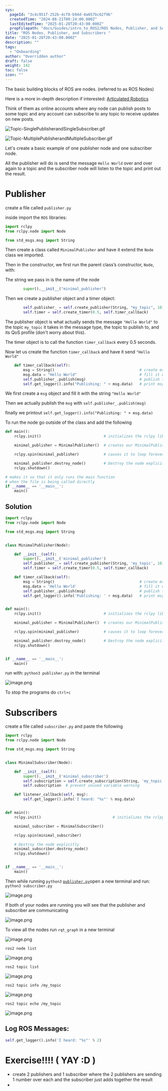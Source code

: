 ```yaml
---
sys:
  pageId: "3c4c951f-252b-4cf8-b94d-4a657bc62f9b"
  createdTime: "2024-08-21T00:24:00.000Z"
  lastEditedTime: "2025-01-28T20:43:00.000Z"
  propFilepath: "docs/Guides/intro_to_ROS2/ROS Nodes, Publisher, and Subscribers .md"
title: "ROS Nodes, Publisher, and Subscribers "
date: "2025-01-28T20:43:00.000Z"
description: ""
tags:
  - "Onboarding"
author: "Overridden author"
draft: false
weight: 142
toc: false
icon: ""
---
```


The basic building blocks of ROS are nodes. (referred to as ROS Nodes)

Here is a more in-depth description if interested: [Articulated Robotics](https://articulatedrobotics.xyz/tutorials/ready-for-ros/ros-overview#2-nodes)

Think of them as online accounts where any node can publish posts to some topic and any account can subscribe to any topic to receive updates on new posts.

![Topic-SinglePublisherandSingleSubscriber.gif](https://docs.ros.org/en/humble/_images/Topic-SinglePublisherandSingleSubscriber.gif)

![Topic-MultiplePublisherandMultipleSubscriber.gif](https://docs.ros.org/en/humble/_images/Topic-MultiplePublisherandMultipleSubscriber.gif)

Let's create a basic example of one publisher node and one subscriber node.

All the publisher will do is send the message `Hello World` over and over again to a topic and the subscriber node will listen to the topic and print out the result.

# Publisher

create a file called `publisher.py` 

inside import the `ROS` libraries:

```python
import rclpy
from rclpy.node import Node

from std_msgs.msg import String
```

Then create a class called `MinimalPublisher` and have it extend the `Node` class we imported.

Then in the constructor, we first run the parent class’s constructor, `Node`, with:

The string we pass in is the name of the node

```python
        super().__init__("minimal_publisher")
```

Then we create a publisher object and a timer object:

```python
        self.publisher_ = self.create_publisher(String, "my_topic", 10)
        self.timer = self.create_timer(0.5, self.timer_callback)
```

The publisher object is what actually sends the message `"Hello World"` to the topic `my_topic` it takes in the message type, the topic to publish to, and its QoS profile (don't worry about this).

The timer object is to call the function `timer_callback` every 0.5 seconds.

Now let us create the function `timer_callback` and have it send `"Hello World"`

```python
    def timer_callback(self):
        msg = String()                                      # create msg object
        msg.data = "Hello World"                            # fill it with data
        self.publisher_.publish(msg)                        # publish the message
        self.get_logger().info("Publishing: " + msg.data)   # print msg
```

We first create a `msg` object and fill it with the string `"Hello World"`

Then we actually publish the `msg` with `self.publisher_.publish(msg)`

finally we printout `self.get_logger().info("Publishing: " + msg.data)`

To run the node go outside of the class and add the following

```python
def main():
    rclpy.init()                            # initializes the rclpy library

    minimal_publisher = MinimalPublisher()  # creates our MinimalPublisher object

    rclpy.spin(minimal_publisher)           # causes it to loop forever

    minimal_publisher.destroy_node()        # Destroy the node explicitly
    rclpy.shutdown()

# makes it so that it only runs the main function
# when the file is being called directly
if __name__ == '__main__': 
    main()
```

## Solution

```python
import rclpy
from rclpy.node import Node

from std_msgs.msg import String


class MinimalPublisher(Node):

    def __init__(self):
        super().__init__('minimal_publisher')
        self.publisher_ = self.create_publisher(String, 'my_topic', 10)
        self.timer = self.create_timer(0.5, self.timer_callback)

    def timer_callback(self):
        msg = String()                                      # create msg object
        msg.data = 'Hello World'                            # fill it with data
        self.publisher_.publish(msg)                        # publish the message
        self.get_logger().info('Publishing: ' + msg.data)   # print msg


def main():
    rclpy.init()                            # initializes the rclpy library

    minimal_publisher = MinimalPublisher()  # creates our MinimalPublisher object

    rclpy.spin(minimal_publisher)           # causes it to loop forever

    minimal_publisher.destroy_node()        # Destroy the node explicitly
    rclpy.shutdown()


if __name__ == '__main__':
    main()
```

run with: `python3 publisher.py` in the terminal

![image.png](https://prod-files-secure.s3.us-west-2.amazonaws.com/d518164a-d88e-44d1-a4ee-3adb3bd8bce0/9214accb-ad5b-44f1-a31c-b3167c59138b/image.png?X-Amz-Algorithm=AWS4-HMAC-SHA256&X-Amz-Content-Sha256=UNSIGNED-PAYLOAD&X-Amz-Credential=ASIAZI2LB466V2RSPHJT%2F20250205%2Fus-west-2%2Fs3%2Faws4_request&X-Amz-Date=20250205T170426Z&X-Amz-Expires=3600&X-Amz-Security-Token=IQoJb3JpZ2luX2VjEDEaCXVzLXdlc3QtMiJHMEUCIF%2BUDTjhEFs%2F7YtxnUIEU7EAHv%2FejJkK8VNzv6QMEBvwAiEAsq5WvCGZKgp%2FYA5TMbVXtEqFvtI3%2FHtqwofisB%2BDW%2FIq%2FwMISRAAGgw2Mzc0MjMxODM4MDUiDHWZ5kY1p%2FRq0LKcNircA4ykRy4gLWEy4fNHmgzRoU667GcKYtbOMKjO5SpssOVFaPnGskz%2B%2Bit99jn8eURDMw4NYd1mH3Cn%2F%2BJy41BRIp123zrnX2nTTlzLAA3AmEs0D6o%2BbL713ugIjj38th98nfQP5UJOi9mtXp6kQts1w5GXw3RXJZSYGo64wVJWBfo2URmv%2FLVnYxrtIDLWK%2FO0cX%2BaOcVC%2BBSEdiepEca%2FHH3lZIJRxyZTwTDEVqNxzei3z96vORNfMiygWGscmFHt6L7kQeKxp50lO0Rcg28zVIqm87tRkr65mM6sNle660sCxbCX%2BPPPRIrhWUUSDwzBSz4mxuIhw3rjk1OiXpj4tqpeRdlN9dEYeEebCZ9IjvPluLiuUnQzvBeTLSgwRi11lUPiQYnFq9gkVr5c9iGEWSPWt%2F4cKRwsTdBEm4E6nXF6LZMoQoeKv2jMzTIqNDknl%2FVBbbpWDM1ytSrDaLY%2BNPSaIDrMMmHhVhPAC8CfDuMzBf2tEMFpSvxqyvy5AKgWjtiFSdh1yJe%2FF%2Fmx9OFfNwF2dEhE%2B8Ihxe%2BWNk8UifJCcJj9DqzG2jcHwfQHZmoToT65eleJEk6Lrs0b2hV92r5cdRDkCtB2%2F36h6MYqFKi%2BmJdd4xWYjO%2FZRS0tMNuejr0GOqUB9%2FGUR6Eqj1klDP2GF%2F%2FMBMWhh27eiKX%2Bc%2F3QPsI6Copt0QEIhuR3dVNPDIWCgmrtLHi1JfTFP%2F0Ti3YGKvIKB5Eovc9gdQusfSgDrNfVWl5o3G8uaRivNjHDapro3jQzW4SIgv07jPrVCYEX81WGKsfAa6G0PirY66tx%2FgLQICvIJmlxe1h9klmktXPwQlXC0Jq0pYINZwaEr1QhBn2q5K2hsuw%2B&X-Amz-Signature=135de2e3db65850339a20df0b422fd5a26738d5900f6b23e728a2adbf6c3a2a6&X-Amz-SignedHeaders=host&x-id=GetObject)

To stop the programs do `ctrl+c`

# Subscribers

create a file called `subscriber.py` and paste the following

```python
import rclpy
from rclpy.node import Node

from std_msgs.msg import String


class MinimalSubscriber(Node):

    def __init__(self):
        super().__init__('minimal_subscriber')
        self.subscription = self.create_subscription(String, 'my_topic', self.listener_callback, 10)
        self.subscription  # prevent unused variable warning

    def listener_callback(self, msg):
        self.get_logger().info('I heard: "%s"' % msg.data)


def main():
    rclpy.init()                                # initializes the rclpy library

    minimal_subscriber = MinimalSubscriber()

    rclpy.spin(minimal_subscriber)

    # Destroy the node explicitly
    minimal_subscriber.destroy_node()
    rclpy.shutdown()


if __name__ == '__main__':
    main()
```

Then while running `python3` [`publisher.py`](http://publisher.py/)open a new terminal and run: `python3 subscriber.py` 

![image.png](https://prod-files-secure.s3.us-west-2.amazonaws.com/d518164a-d88e-44d1-a4ee-3adb3bd8bce0/611fccf2-c738-4dbd-94e9-98f209092866/image.png?X-Amz-Algorithm=AWS4-HMAC-SHA256&X-Amz-Content-Sha256=UNSIGNED-PAYLOAD&X-Amz-Credential=ASIAZI2LB466V2RSPHJT%2F20250205%2Fus-west-2%2Fs3%2Faws4_request&X-Amz-Date=20250205T170427Z&X-Amz-Expires=3600&X-Amz-Security-Token=IQoJb3JpZ2luX2VjEDEaCXVzLXdlc3QtMiJHMEUCIF%2BUDTjhEFs%2F7YtxnUIEU7EAHv%2FejJkK8VNzv6QMEBvwAiEAsq5WvCGZKgp%2FYA5TMbVXtEqFvtI3%2FHtqwofisB%2BDW%2FIq%2FwMISRAAGgw2Mzc0MjMxODM4MDUiDHWZ5kY1p%2FRq0LKcNircA4ykRy4gLWEy4fNHmgzRoU667GcKYtbOMKjO5SpssOVFaPnGskz%2B%2Bit99jn8eURDMw4NYd1mH3Cn%2F%2BJy41BRIp123zrnX2nTTlzLAA3AmEs0D6o%2BbL713ugIjj38th98nfQP5UJOi9mtXp6kQts1w5GXw3RXJZSYGo64wVJWBfo2URmv%2FLVnYxrtIDLWK%2FO0cX%2BaOcVC%2BBSEdiepEca%2FHH3lZIJRxyZTwTDEVqNxzei3z96vORNfMiygWGscmFHt6L7kQeKxp50lO0Rcg28zVIqm87tRkr65mM6sNle660sCxbCX%2BPPPRIrhWUUSDwzBSz4mxuIhw3rjk1OiXpj4tqpeRdlN9dEYeEebCZ9IjvPluLiuUnQzvBeTLSgwRi11lUPiQYnFq9gkVr5c9iGEWSPWt%2F4cKRwsTdBEm4E6nXF6LZMoQoeKv2jMzTIqNDknl%2FVBbbpWDM1ytSrDaLY%2BNPSaIDrMMmHhVhPAC8CfDuMzBf2tEMFpSvxqyvy5AKgWjtiFSdh1yJe%2FF%2Fmx9OFfNwF2dEhE%2B8Ihxe%2BWNk8UifJCcJj9DqzG2jcHwfQHZmoToT65eleJEk6Lrs0b2hV92r5cdRDkCtB2%2F36h6MYqFKi%2BmJdd4xWYjO%2FZRS0tMNuejr0GOqUB9%2FGUR6Eqj1klDP2GF%2F%2FMBMWhh27eiKX%2Bc%2F3QPsI6Copt0QEIhuR3dVNPDIWCgmrtLHi1JfTFP%2F0Ti3YGKvIKB5Eovc9gdQusfSgDrNfVWl5o3G8uaRivNjHDapro3jQzW4SIgv07jPrVCYEX81WGKsfAa6G0PirY66tx%2FgLQICvIJmlxe1h9klmktXPwQlXC0Jq0pYINZwaEr1QhBn2q5K2hsuw%2B&X-Amz-Signature=ef85b06da65a8807e95b1ab761926bdd021e1727bf228b765e138f4c984df48c&X-Amz-SignedHeaders=host&x-id=GetObject)

If both of your nodes are running you will see that the publisher and subscriber are communicating

![image.png](https://prod-files-secure.s3.us-west-2.amazonaws.com/d518164a-d88e-44d1-a4ee-3adb3bd8bce0/eea428b5-1cf0-43bb-a30b-81cbaf6c5c78/image.png?X-Amz-Algorithm=AWS4-HMAC-SHA256&X-Amz-Content-Sha256=UNSIGNED-PAYLOAD&X-Amz-Credential=ASIAZI2LB466V2RSPHJT%2F20250205%2Fus-west-2%2Fs3%2Faws4_request&X-Amz-Date=20250205T170426Z&X-Amz-Expires=3600&X-Amz-Security-Token=IQoJb3JpZ2luX2VjEDEaCXVzLXdlc3QtMiJHMEUCIF%2BUDTjhEFs%2F7YtxnUIEU7EAHv%2FejJkK8VNzv6QMEBvwAiEAsq5WvCGZKgp%2FYA5TMbVXtEqFvtI3%2FHtqwofisB%2BDW%2FIq%2FwMISRAAGgw2Mzc0MjMxODM4MDUiDHWZ5kY1p%2FRq0LKcNircA4ykRy4gLWEy4fNHmgzRoU667GcKYtbOMKjO5SpssOVFaPnGskz%2B%2Bit99jn8eURDMw4NYd1mH3Cn%2F%2BJy41BRIp123zrnX2nTTlzLAA3AmEs0D6o%2BbL713ugIjj38th98nfQP5UJOi9mtXp6kQts1w5GXw3RXJZSYGo64wVJWBfo2URmv%2FLVnYxrtIDLWK%2FO0cX%2BaOcVC%2BBSEdiepEca%2FHH3lZIJRxyZTwTDEVqNxzei3z96vORNfMiygWGscmFHt6L7kQeKxp50lO0Rcg28zVIqm87tRkr65mM6sNle660sCxbCX%2BPPPRIrhWUUSDwzBSz4mxuIhw3rjk1OiXpj4tqpeRdlN9dEYeEebCZ9IjvPluLiuUnQzvBeTLSgwRi11lUPiQYnFq9gkVr5c9iGEWSPWt%2F4cKRwsTdBEm4E6nXF6LZMoQoeKv2jMzTIqNDknl%2FVBbbpWDM1ytSrDaLY%2BNPSaIDrMMmHhVhPAC8CfDuMzBf2tEMFpSvxqyvy5AKgWjtiFSdh1yJe%2FF%2Fmx9OFfNwF2dEhE%2B8Ihxe%2BWNk8UifJCcJj9DqzG2jcHwfQHZmoToT65eleJEk6Lrs0b2hV92r5cdRDkCtB2%2F36h6MYqFKi%2BmJdd4xWYjO%2FZRS0tMNuejr0GOqUB9%2FGUR6Eqj1klDP2GF%2F%2FMBMWhh27eiKX%2Bc%2F3QPsI6Copt0QEIhuR3dVNPDIWCgmrtLHi1JfTFP%2F0Ti3YGKvIKB5Eovc9gdQusfSgDrNfVWl5o3G8uaRivNjHDapro3jQzW4SIgv07jPrVCYEX81WGKsfAa6G0PirY66tx%2FgLQICvIJmlxe1h9klmktXPwQlXC0Jq0pYINZwaEr1QhBn2q5K2hsuw%2B&X-Amz-Signature=c4d7e8ae0bc9f4c7ded6d32a56c0dd8d0836c1b1f3a43ee35cb8a48d825463a3&X-Amz-SignedHeaders=host&x-id=GetObject)

To view all the nodes run `rqt_graph` in a new terminal

![image.png](https://prod-files-secure.s3.us-west-2.amazonaws.com/d518164a-d88e-44d1-a4ee-3adb3bd8bce0/1d98e964-4318-4d62-b5c4-8c8f78368598/image.png?X-Amz-Algorithm=AWS4-HMAC-SHA256&X-Amz-Content-Sha256=UNSIGNED-PAYLOAD&X-Amz-Credential=ASIAZI2LB466V2RSPHJT%2F20250205%2Fus-west-2%2Fs3%2Faws4_request&X-Amz-Date=20250205T170427Z&X-Amz-Expires=3600&X-Amz-Security-Token=IQoJb3JpZ2luX2VjEDEaCXVzLXdlc3QtMiJHMEUCIF%2BUDTjhEFs%2F7YtxnUIEU7EAHv%2FejJkK8VNzv6QMEBvwAiEAsq5WvCGZKgp%2FYA5TMbVXtEqFvtI3%2FHtqwofisB%2BDW%2FIq%2FwMISRAAGgw2Mzc0MjMxODM4MDUiDHWZ5kY1p%2FRq0LKcNircA4ykRy4gLWEy4fNHmgzRoU667GcKYtbOMKjO5SpssOVFaPnGskz%2B%2Bit99jn8eURDMw4NYd1mH3Cn%2F%2BJy41BRIp123zrnX2nTTlzLAA3AmEs0D6o%2BbL713ugIjj38th98nfQP5UJOi9mtXp6kQts1w5GXw3RXJZSYGo64wVJWBfo2URmv%2FLVnYxrtIDLWK%2FO0cX%2BaOcVC%2BBSEdiepEca%2FHH3lZIJRxyZTwTDEVqNxzei3z96vORNfMiygWGscmFHt6L7kQeKxp50lO0Rcg28zVIqm87tRkr65mM6sNle660sCxbCX%2BPPPRIrhWUUSDwzBSz4mxuIhw3rjk1OiXpj4tqpeRdlN9dEYeEebCZ9IjvPluLiuUnQzvBeTLSgwRi11lUPiQYnFq9gkVr5c9iGEWSPWt%2F4cKRwsTdBEm4E6nXF6LZMoQoeKv2jMzTIqNDknl%2FVBbbpWDM1ytSrDaLY%2BNPSaIDrMMmHhVhPAC8CfDuMzBf2tEMFpSvxqyvy5AKgWjtiFSdh1yJe%2FF%2Fmx9OFfNwF2dEhE%2B8Ihxe%2BWNk8UifJCcJj9DqzG2jcHwfQHZmoToT65eleJEk6Lrs0b2hV92r5cdRDkCtB2%2F36h6MYqFKi%2BmJdd4xWYjO%2FZRS0tMNuejr0GOqUB9%2FGUR6Eqj1klDP2GF%2F%2FMBMWhh27eiKX%2Bc%2F3QPsI6Copt0QEIhuR3dVNPDIWCgmrtLHi1JfTFP%2F0Ti3YGKvIKB5Eovc9gdQusfSgDrNfVWl5o3G8uaRivNjHDapro3jQzW4SIgv07jPrVCYEX81WGKsfAa6G0PirY66tx%2FgLQICvIJmlxe1h9klmktXPwQlXC0Jq0pYINZwaEr1QhBn2q5K2hsuw%2B&X-Amz-Signature=1eba06f8ccc4373eddf9f274f21033c22f14573638616dd2515ea957c32c14e4&X-Amz-SignedHeaders=host&x-id=GetObject)

`ros2 node list`

![image.png](https://prod-files-secure.s3.us-west-2.amazonaws.com/d518164a-d88e-44d1-a4ee-3adb3bd8bce0/680ac8cf-e6d9-4164-9ece-5b9a6fccffee/image.png?X-Amz-Algorithm=AWS4-HMAC-SHA256&X-Amz-Content-Sha256=UNSIGNED-PAYLOAD&X-Amz-Credential=ASIAZI2LB466V2RSPHJT%2F20250205%2Fus-west-2%2Fs3%2Faws4_request&X-Amz-Date=20250205T170427Z&X-Amz-Expires=3600&X-Amz-Security-Token=IQoJb3JpZ2luX2VjEDEaCXVzLXdlc3QtMiJHMEUCIF%2BUDTjhEFs%2F7YtxnUIEU7EAHv%2FejJkK8VNzv6QMEBvwAiEAsq5WvCGZKgp%2FYA5TMbVXtEqFvtI3%2FHtqwofisB%2BDW%2FIq%2FwMISRAAGgw2Mzc0MjMxODM4MDUiDHWZ5kY1p%2FRq0LKcNircA4ykRy4gLWEy4fNHmgzRoU667GcKYtbOMKjO5SpssOVFaPnGskz%2B%2Bit99jn8eURDMw4NYd1mH3Cn%2F%2BJy41BRIp123zrnX2nTTlzLAA3AmEs0D6o%2BbL713ugIjj38th98nfQP5UJOi9mtXp6kQts1w5GXw3RXJZSYGo64wVJWBfo2URmv%2FLVnYxrtIDLWK%2FO0cX%2BaOcVC%2BBSEdiepEca%2FHH3lZIJRxyZTwTDEVqNxzei3z96vORNfMiygWGscmFHt6L7kQeKxp50lO0Rcg28zVIqm87tRkr65mM6sNle660sCxbCX%2BPPPRIrhWUUSDwzBSz4mxuIhw3rjk1OiXpj4tqpeRdlN9dEYeEebCZ9IjvPluLiuUnQzvBeTLSgwRi11lUPiQYnFq9gkVr5c9iGEWSPWt%2F4cKRwsTdBEm4E6nXF6LZMoQoeKv2jMzTIqNDknl%2FVBbbpWDM1ytSrDaLY%2BNPSaIDrMMmHhVhPAC8CfDuMzBf2tEMFpSvxqyvy5AKgWjtiFSdh1yJe%2FF%2Fmx9OFfNwF2dEhE%2B8Ihxe%2BWNk8UifJCcJj9DqzG2jcHwfQHZmoToT65eleJEk6Lrs0b2hV92r5cdRDkCtB2%2F36h6MYqFKi%2BmJdd4xWYjO%2FZRS0tMNuejr0GOqUB9%2FGUR6Eqj1klDP2GF%2F%2FMBMWhh27eiKX%2Bc%2F3QPsI6Copt0QEIhuR3dVNPDIWCgmrtLHi1JfTFP%2F0Ti3YGKvIKB5Eovc9gdQusfSgDrNfVWl5o3G8uaRivNjHDapro3jQzW4SIgv07jPrVCYEX81WGKsfAa6G0PirY66tx%2FgLQICvIJmlxe1h9klmktXPwQlXC0Jq0pYINZwaEr1QhBn2q5K2hsuw%2B&X-Amz-Signature=40a17b3807438543ca8cfbe2117b7b4bc70e9091e91ace8167de9d45a000a872&X-Amz-SignedHeaders=host&x-id=GetObject)

`ros2 topic list`

![image.png](https://prod-files-secure.s3.us-west-2.amazonaws.com/d518164a-d88e-44d1-a4ee-3adb3bd8bce0/eee2ebe1-27ef-4a4a-96fb-2ca54126fb29/image.png?X-Amz-Algorithm=AWS4-HMAC-SHA256&X-Amz-Content-Sha256=UNSIGNED-PAYLOAD&X-Amz-Credential=ASIAZI2LB466V2RSPHJT%2F20250205%2Fus-west-2%2Fs3%2Faws4_request&X-Amz-Date=20250205T170426Z&X-Amz-Expires=3600&X-Amz-Security-Token=IQoJb3JpZ2luX2VjEDEaCXVzLXdlc3QtMiJHMEUCIF%2BUDTjhEFs%2F7YtxnUIEU7EAHv%2FejJkK8VNzv6QMEBvwAiEAsq5WvCGZKgp%2FYA5TMbVXtEqFvtI3%2FHtqwofisB%2BDW%2FIq%2FwMISRAAGgw2Mzc0MjMxODM4MDUiDHWZ5kY1p%2FRq0LKcNircA4ykRy4gLWEy4fNHmgzRoU667GcKYtbOMKjO5SpssOVFaPnGskz%2B%2Bit99jn8eURDMw4NYd1mH3Cn%2F%2BJy41BRIp123zrnX2nTTlzLAA3AmEs0D6o%2BbL713ugIjj38th98nfQP5UJOi9mtXp6kQts1w5GXw3RXJZSYGo64wVJWBfo2URmv%2FLVnYxrtIDLWK%2FO0cX%2BaOcVC%2BBSEdiepEca%2FHH3lZIJRxyZTwTDEVqNxzei3z96vORNfMiygWGscmFHt6L7kQeKxp50lO0Rcg28zVIqm87tRkr65mM6sNle660sCxbCX%2BPPPRIrhWUUSDwzBSz4mxuIhw3rjk1OiXpj4tqpeRdlN9dEYeEebCZ9IjvPluLiuUnQzvBeTLSgwRi11lUPiQYnFq9gkVr5c9iGEWSPWt%2F4cKRwsTdBEm4E6nXF6LZMoQoeKv2jMzTIqNDknl%2FVBbbpWDM1ytSrDaLY%2BNPSaIDrMMmHhVhPAC8CfDuMzBf2tEMFpSvxqyvy5AKgWjtiFSdh1yJe%2FF%2Fmx9OFfNwF2dEhE%2B8Ihxe%2BWNk8UifJCcJj9DqzG2jcHwfQHZmoToT65eleJEk6Lrs0b2hV92r5cdRDkCtB2%2F36h6MYqFKi%2BmJdd4xWYjO%2FZRS0tMNuejr0GOqUB9%2FGUR6Eqj1klDP2GF%2F%2FMBMWhh27eiKX%2Bc%2F3QPsI6Copt0QEIhuR3dVNPDIWCgmrtLHi1JfTFP%2F0Ti3YGKvIKB5Eovc9gdQusfSgDrNfVWl5o3G8uaRivNjHDapro3jQzW4SIgv07jPrVCYEX81WGKsfAa6G0PirY66tx%2FgLQICvIJmlxe1h9klmktXPwQlXC0Jq0pYINZwaEr1QhBn2q5K2hsuw%2B&X-Amz-Signature=5594d208ba1092b50a9c01f19d0525282b5844adf15a553f16300a2730e6d1a2&X-Amz-SignedHeaders=host&x-id=GetObject)

`ros2 topic info /my_topic`

![image.png](https://prod-files-secure.s3.us-west-2.amazonaws.com/d518164a-d88e-44d1-a4ee-3adb3bd8bce0/6288ef12-cb9e-406f-b9eb-65feed3a9011/image.png?X-Amz-Algorithm=AWS4-HMAC-SHA256&X-Amz-Content-Sha256=UNSIGNED-PAYLOAD&X-Amz-Credential=ASIAZI2LB466V2RSPHJT%2F20250205%2Fus-west-2%2Fs3%2Faws4_request&X-Amz-Date=20250205T170426Z&X-Amz-Expires=3600&X-Amz-Security-Token=IQoJb3JpZ2luX2VjEDEaCXVzLXdlc3QtMiJHMEUCIF%2BUDTjhEFs%2F7YtxnUIEU7EAHv%2FejJkK8VNzv6QMEBvwAiEAsq5WvCGZKgp%2FYA5TMbVXtEqFvtI3%2FHtqwofisB%2BDW%2FIq%2FwMISRAAGgw2Mzc0MjMxODM4MDUiDHWZ5kY1p%2FRq0LKcNircA4ykRy4gLWEy4fNHmgzRoU667GcKYtbOMKjO5SpssOVFaPnGskz%2B%2Bit99jn8eURDMw4NYd1mH3Cn%2F%2BJy41BRIp123zrnX2nTTlzLAA3AmEs0D6o%2BbL713ugIjj38th98nfQP5UJOi9mtXp6kQts1w5GXw3RXJZSYGo64wVJWBfo2URmv%2FLVnYxrtIDLWK%2FO0cX%2BaOcVC%2BBSEdiepEca%2FHH3lZIJRxyZTwTDEVqNxzei3z96vORNfMiygWGscmFHt6L7kQeKxp50lO0Rcg28zVIqm87tRkr65mM6sNle660sCxbCX%2BPPPRIrhWUUSDwzBSz4mxuIhw3rjk1OiXpj4tqpeRdlN9dEYeEebCZ9IjvPluLiuUnQzvBeTLSgwRi11lUPiQYnFq9gkVr5c9iGEWSPWt%2F4cKRwsTdBEm4E6nXF6LZMoQoeKv2jMzTIqNDknl%2FVBbbpWDM1ytSrDaLY%2BNPSaIDrMMmHhVhPAC8CfDuMzBf2tEMFpSvxqyvy5AKgWjtiFSdh1yJe%2FF%2Fmx9OFfNwF2dEhE%2B8Ihxe%2BWNk8UifJCcJj9DqzG2jcHwfQHZmoToT65eleJEk6Lrs0b2hV92r5cdRDkCtB2%2F36h6MYqFKi%2BmJdd4xWYjO%2FZRS0tMNuejr0GOqUB9%2FGUR6Eqj1klDP2GF%2F%2FMBMWhh27eiKX%2Bc%2F3QPsI6Copt0QEIhuR3dVNPDIWCgmrtLHi1JfTFP%2F0Ti3YGKvIKB5Eovc9gdQusfSgDrNfVWl5o3G8uaRivNjHDapro3jQzW4SIgv07jPrVCYEX81WGKsfAa6G0PirY66tx%2FgLQICvIJmlxe1h9klmktXPwQlXC0Jq0pYINZwaEr1QhBn2q5K2hsuw%2B&X-Amz-Signature=6e0e435ac42f7078fc0fade4f60baa4bc334ae0f3a8445ed651e469bdb36ce80&X-Amz-SignedHeaders=host&x-id=GetObject)

`ros2 topic echo /my_topic`

![image.png](https://prod-files-secure.s3.us-west-2.amazonaws.com/d518164a-d88e-44d1-a4ee-3adb3bd8bce0/0a6fcb4d-422d-4a6c-a803-749ef4adf2c6/image.png?X-Amz-Algorithm=AWS4-HMAC-SHA256&X-Amz-Content-Sha256=UNSIGNED-PAYLOAD&X-Amz-Credential=ASIAZI2LB466V2RSPHJT%2F20250205%2Fus-west-2%2Fs3%2Faws4_request&X-Amz-Date=20250205T170427Z&X-Amz-Expires=3600&X-Amz-Security-Token=IQoJb3JpZ2luX2VjEDEaCXVzLXdlc3QtMiJHMEUCIF%2BUDTjhEFs%2F7YtxnUIEU7EAHv%2FejJkK8VNzv6QMEBvwAiEAsq5WvCGZKgp%2FYA5TMbVXtEqFvtI3%2FHtqwofisB%2BDW%2FIq%2FwMISRAAGgw2Mzc0MjMxODM4MDUiDHWZ5kY1p%2FRq0LKcNircA4ykRy4gLWEy4fNHmgzRoU667GcKYtbOMKjO5SpssOVFaPnGskz%2B%2Bit99jn8eURDMw4NYd1mH3Cn%2F%2BJy41BRIp123zrnX2nTTlzLAA3AmEs0D6o%2BbL713ugIjj38th98nfQP5UJOi9mtXp6kQts1w5GXw3RXJZSYGo64wVJWBfo2URmv%2FLVnYxrtIDLWK%2FO0cX%2BaOcVC%2BBSEdiepEca%2FHH3lZIJRxyZTwTDEVqNxzei3z96vORNfMiygWGscmFHt6L7kQeKxp50lO0Rcg28zVIqm87tRkr65mM6sNle660sCxbCX%2BPPPRIrhWUUSDwzBSz4mxuIhw3rjk1OiXpj4tqpeRdlN9dEYeEebCZ9IjvPluLiuUnQzvBeTLSgwRi11lUPiQYnFq9gkVr5c9iGEWSPWt%2F4cKRwsTdBEm4E6nXF6LZMoQoeKv2jMzTIqNDknl%2FVBbbpWDM1ytSrDaLY%2BNPSaIDrMMmHhVhPAC8CfDuMzBf2tEMFpSvxqyvy5AKgWjtiFSdh1yJe%2FF%2Fmx9OFfNwF2dEhE%2B8Ihxe%2BWNk8UifJCcJj9DqzG2jcHwfQHZmoToT65eleJEk6Lrs0b2hV92r5cdRDkCtB2%2F36h6MYqFKi%2BmJdd4xWYjO%2FZRS0tMNuejr0GOqUB9%2FGUR6Eqj1klDP2GF%2F%2FMBMWhh27eiKX%2Bc%2F3QPsI6Copt0QEIhuR3dVNPDIWCgmrtLHi1JfTFP%2F0Ti3YGKvIKB5Eovc9gdQusfSgDrNfVWl5o3G8uaRivNjHDapro3jQzW4SIgv07jPrVCYEX81WGKsfAa6G0PirY66tx%2FgLQICvIJmlxe1h9klmktXPwQlXC0Jq0pYINZwaEr1QhBn2q5K2hsuw%2B&X-Amz-Signature=2f1701d00a8b346347a4ddb03bc744812109262f5acd8a5602829ef1309ebd35&X-Amz-SignedHeaders=host&x-id=GetObject)

## Log ROS Messages:

```python
self.get_logger().info('I heard: "%s"' % 2)
```

# Exercise!!!! ( YAY :D )

- create 2 publishers and 1 subscriber where the 2 publishers are sending 1 number over each and the subscriber just adds together the result
- 
